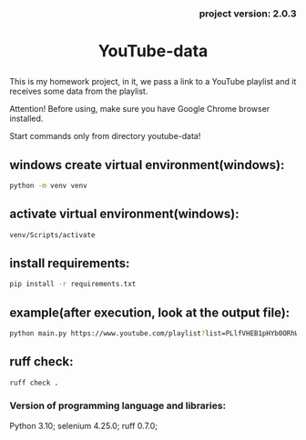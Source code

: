 ### <p align="right">project version: 2.0.3</p>

# <p align="center">YouTube-data</p>

This is my homework project, in it, we pass a link to a YouTube playlist and it receives some data from the playlist.


Attention! Before using, make sure you have Google Chrome browser installed.

Start commands only from directory youtube-data!
## windows create virtual environment(windows):
```bash
python -m venv venv
```
## activate virtual environment(windows):
```bash
venv/Scripts/activate
```
## install requirements:
```bash
pip install -r requirements.txt
```
## example(after execution, look at the output file):
```bash
python main.py https://www.youtube.com/playlist?list=PLlfVHEB1pHYb0ORhWxdECbIjmutbVO-Q1
```
## ruff check:
```bash
ruff check .
```
### Version of programming language and libraries:
Python 3.10; selenium 4.25.0; ruff 0.7.0;
